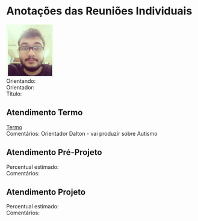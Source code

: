 # Anotações das Reuniões Individuais  

![foto](foto.png "foto")  
Orientando:  
Orientador:  
Título:  

## Atendimento Termo  

[Termo](Termo.pdf "Termo")  
Comentários: Orientador Dalton - vai produzir sobre Autismo  

## Atendimento Pré-Projeto  

Percentual estimado:  
Comentários:  

## Atendimento Projeto  

Percentual estimado:  
Comentários:  
